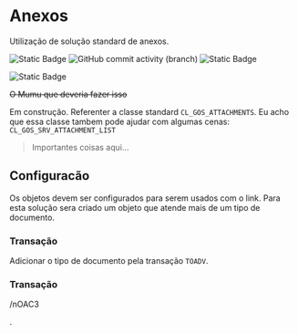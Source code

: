 # Anexos
 Utilização de solução standard de anexos.

![Static Badge](https://img.shields.io/badge/development-abap-blue)
![GitHub commit activity (branch)](https://img.shields.io/github/commit-activity/t/edmilson-nascimento/anexos)
![Static Badge](https://img.shields.io/badge/murilo.borges-abap-lime)

![Static Badge](https://img.shields.io/badge/paulo.amor-abap-darkgrey)


~~O Mumu que deveria fazer isso~~

Em construção.
Referenter a classe standard `CL_GOS_ATTACHMENTS`.
Eu acho que essa classe tambem pode ajudar com algumas cenas: `CL_GOS_SRV_ATTACHMENT_LIST`

> Importantes coisas aqui...


## Configuracão
Os objetos devem ser configurados para serem usados com o link. Para esta solução sera criado um objeto que atende mais de um tipo de documento.

### Transação
Adicionar o tipo de documento pela transação `TOADV`.

### Transação

/nOAC3

.
